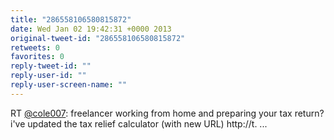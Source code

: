 ```yaml
---
title: "286558106580815872"
date: Wed Jan 02 19:42:31 +0000 2013
original-tweet-id: "286558106580815872"
retweets: 0
favorites: 0
reply-tweet-id: ""
reply-user-id: ""
reply-user-screen-name: ""
---
```

RT <a href="https://twitter.com/cole007">@cole007</a>: freelancer working from home and preparing your tax return? i've updated the tax relief calculator (with new URL) http://t. ...
